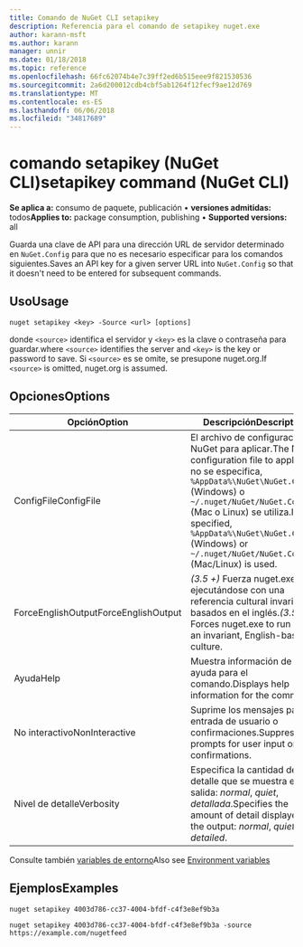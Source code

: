 ```yaml
---
title: Comando de NuGet CLI setapikey
description: Referencia para el comando de setapikey nuget.exe
author: karann-msft
ms.author: karann
manager: unnir
ms.date: 01/18/2018
ms.topic: reference
ms.openlocfilehash: 66fc62074b4e7c39ff2ed6b515eee9f821530536
ms.sourcegitcommit: 2a6d200012cdb4cbf5ab1264f12fecf9ae12d769
ms.translationtype: MT
ms.contentlocale: es-ES
ms.lasthandoff: 06/06/2018
ms.locfileid: "34817689"
---
```

# <a name="setapikey-command-nuget-cli"></a><span data-ttu-id="97afe-103">comando setapikey (NuGet CLI)</span><span class="sxs-lookup"><span data-stu-id="97afe-103">setapikey command (NuGet CLI)</span></span>

<span data-ttu-id="97afe-104">**Se aplica a:** consumo de paquete, publicación &bullet; **versiones admitidas:** todos</span><span class="sxs-lookup"><span data-stu-id="97afe-104">**Applies to:** package consumption, publishing &bullet; **Supported versions:** all</span></span>

<span data-ttu-id="97afe-105">Guarda una clave de API para una dirección URL de servidor determinado en `NuGet.Config` para que no es necesario especificar para los comandos siguientes.</span><span class="sxs-lookup"><span data-stu-id="97afe-105">Saves an API key for a given server URL into `NuGet.Config` so that it doesn't need to be entered for subsequent commands.</span></span>

## <a name="usage"></a><span data-ttu-id="97afe-106">Uso</span><span class="sxs-lookup"><span data-stu-id="97afe-106">Usage</span></span>

```cli
nuget setapikey <key> -Source <url> [options]
```

<span data-ttu-id="97afe-107">donde `<source>` identifica el servidor y `<key>` es la clave o contraseña para guardar.</span><span class="sxs-lookup"><span data-stu-id="97afe-107">where `<source>` identifies the server and `<key>` is the key or password to save.</span></span> <span data-ttu-id="97afe-108">Si `<source>` es se omite, se presupone nuget.org.</span><span class="sxs-lookup"><span data-stu-id="97afe-108">If `<source>` is omitted, nuget.org is assumed.</span></span>

## <a name="options"></a><span data-ttu-id="97afe-109">Opciones</span><span class="sxs-lookup"><span data-stu-id="97afe-109">Options</span></span>

| <span data-ttu-id="97afe-110">Opción</span><span class="sxs-lookup"><span data-stu-id="97afe-110">Option</span></span> | <span data-ttu-id="97afe-111">Descripción</span><span class="sxs-lookup"><span data-stu-id="97afe-111">Description</span></span> |
| --- | --- |
| <span data-ttu-id="97afe-112">ConfigFile</span><span class="sxs-lookup"><span data-stu-id="97afe-112">ConfigFile</span></span> | <span data-ttu-id="97afe-113">El archivo de configuración de NuGet para aplicar.</span><span class="sxs-lookup"><span data-stu-id="97afe-113">The NuGet configuration file to apply.</span></span> <span data-ttu-id="97afe-114">Si no se especifica, `%AppData%\NuGet\NuGet.Config` (Windows) o `~/.nuget/NuGet/NuGet.Config` (Mac o Linux) se utiliza.</span><span class="sxs-lookup"><span data-stu-id="97afe-114">If not specified, `%AppData%\NuGet\NuGet.Config` (Windows) or `~/.nuget/NuGet/NuGet.Config` (Mac/Linux) is used.</span></span>|
| <span data-ttu-id="97afe-115">ForceEnglishOutput</span><span class="sxs-lookup"><span data-stu-id="97afe-115">ForceEnglishOutput</span></span> | <span data-ttu-id="97afe-116">*(3.5 +)*  Fuerza nuget.exe ejecutándose con una referencia cultural invariable, basados en el inglés.</span><span class="sxs-lookup"><span data-stu-id="97afe-116">*(3.5+)* Forces nuget.exe to run using an invariant, English-based culture.</span></span> |
| <span data-ttu-id="97afe-117">Ayuda</span><span class="sxs-lookup"><span data-stu-id="97afe-117">Help</span></span> | <span data-ttu-id="97afe-118">Muestra información de ayuda para el comando.</span><span class="sxs-lookup"><span data-stu-id="97afe-118">Displays help information for the command.</span></span> |
| <span data-ttu-id="97afe-119">No interactivo</span><span class="sxs-lookup"><span data-stu-id="97afe-119">NonInteractive</span></span> | <span data-ttu-id="97afe-120">Suprime los mensajes para la entrada de usuario o confirmaciones.</span><span class="sxs-lookup"><span data-stu-id="97afe-120">Suppresses prompts for user input or confirmations.</span></span> |
| <span data-ttu-id="97afe-121">Nivel de detalle</span><span class="sxs-lookup"><span data-stu-id="97afe-121">Verbosity</span></span> | <span data-ttu-id="97afe-122">Especifica la cantidad de detalle que se muestra en la salida: *normal*, *quiet*, *detallada*.</span><span class="sxs-lookup"><span data-stu-id="97afe-122">Specifies the amount of detail displayed in the output: *normal*, *quiet*, *detailed*.</span></span> |

<span data-ttu-id="97afe-123">Consulte también [variables de entorno](cli-ref-environment-variables.md)</span><span class="sxs-lookup"><span data-stu-id="97afe-123">Also see [Environment variables](cli-ref-environment-variables.md)</span></span>

## <a name="examples"></a><span data-ttu-id="97afe-124">Ejemplos</span><span class="sxs-lookup"><span data-stu-id="97afe-124">Examples</span></span>

```cli
nuget setapikey 4003d786-cc37-4004-bfdf-c4f3e8ef9b3a

nuget setapikey 4003d786-cc37-4004-bfdf-c4f3e8ef9b3a -source https://example.com/nugetfeed
```
